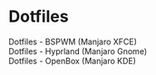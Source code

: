 # Dotfiles
Dotfiles - BSPWM (Manjaro XFCE)  
Dotfiles - Hyprland (Manjaro Gnome) <br>
Dotfiles - OpenBox (Manjaro KDE)
